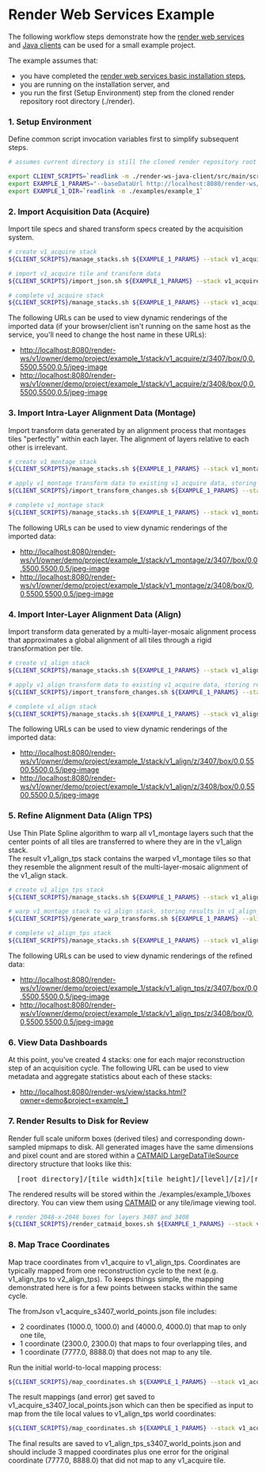 # Render Web Services Example

The following workflow steps demonstrate how the [render web services] and [Java clients]
can be used for a small example project.

The example assumes that:
* you have completed the [render web services basic installation steps], 
* you are running on the installation server, and 
* you run the first (Setup Environment) step from the cloned render repository root directory (./render). 


### 1. Setup Environment

Define common script invocation variables first to simplify subsequent steps.

```bash
# assumes current directory is still the cloned render repository root (./render)

export CLIENT_SCRIPTS=`readlink -m ./render-ws-java-client/src/main/scripts`
export EXAMPLE_1_PARAMS="--baseDataUrl http://localhost:8080/render-ws/v1 --owner demo --project example_1"
export EXAMPLE_1_DIR=`readlink -m ./examples/example_1`
```


### 2. Import Acquisition Data (Acquire)

Import tile specs and shared transform specs created by the acquisition system.

```bash
# create v1_acquire stack
${CLIENT_SCRIPTS}/manage_stacks.sh ${EXAMPLE_1_PARAMS} --stack v1_acquire --action CREATE --cycleNumber 1 --cycleStepNumber 1 

# import v1_acquire tile and transform data
${CLIENT_SCRIPTS}/import_json.sh ${EXAMPLE_1_PARAMS} --stack v1_acquire --transformFile ${EXAMPLE_1_DIR}/cycle1_step1_acquire_transforms.json ${EXAMPLE_1_DIR}/cycle1_step1_acquire_tiles.json 

# complete v1_acquire stack
${CLIENT_SCRIPTS}/manage_stacks.sh ${EXAMPLE_1_PARAMS} --stack v1_acquire --action SET_STATE --stackState COMPLETE

```

The following URLs can be used to view dynamic renderings of the imported data (if your browser/client isn't 
running on the same host as the service, you'll need to change the host name in these URLs):
* <http://localhost:8080/render-ws/v1/owner/demo/project/example_1/stack/v1_acquire/z/3407/box/0,0,5500,5500,0.5/jpeg-image>
* <http://localhost:8080/render-ws/v1/owner/demo/project/example_1/stack/v1_acquire/z/3408/box/0,0,5500,5500,0.5/jpeg-image>


### 3. Import Intra-Layer Alignment Data (Montage) 

Import transform data generated by an alignment process that montages tiles "perfectly" within each layer.
The alignment of layers relative to each other is irrelevant.

```bash
# create v1_montage stack
${CLIENT_SCRIPTS}/manage_stacks.sh ${EXAMPLE_1_PARAMS} --stack v1_montage --action CREATE --cycleNumber 1 --cycleStepNumber 2

# apply v1_montage transform data to existing v1_acquire data, storing results in v1_montage stack
${CLIENT_SCRIPTS}/import_transform_changes.sh ${EXAMPLE_1_PARAMS} --stack v1_acquire --targetStack v1_montage --transformFile ${EXAMPLE_1_DIR}/cycle1_step2_montage_changes.json 

# complete v1_montage stack
${CLIENT_SCRIPTS}/manage_stacks.sh ${EXAMPLE_1_PARAMS} --stack v1_montage --action SET_STATE --stackState COMPLETE

```

The following URLs can be used to view dynamic renderings of the imported data:
* <http://localhost:8080/render-ws/v1/owner/demo/project/example_1/stack/v1_montage/z/3407/box/0,0,5500,5500,0.5/jpeg-image>
* <http://localhost:8080/render-ws/v1/owner/demo/project/example_1/stack/v1_montage/z/3408/box/0,0,5500,5500,0.5/jpeg-image>


### 4. Import Inter-Layer Alignment Data (Align)

Import transform data generated by a multi-layer-mosaic alignment process that approximates a global
alignment of all tiles through a rigid transformation per tile.

```bash
# create v1_align stack
${CLIENT_SCRIPTS}/manage_stacks.sh ${EXAMPLE_1_PARAMS} --stack v1_align --action CREATE --cycleNumber 1 --cycleStepNumber 3

# apply v1_align transform data to existing v1_acquire data, storing results in v1_align stack
${CLIENT_SCRIPTS}/import_transform_changes.sh ${EXAMPLE_1_PARAMS} --stack v1_acquire --targetStack v1_align --transformFile ${EXAMPLE_1_DIR}/cycle1_step3_align_changes.json 

# complete v1_align stack
${CLIENT_SCRIPTS}/manage_stacks.sh ${EXAMPLE_1_PARAMS} --stack v1_align --action SET_STATE --stackState COMPLETE

```

The following URLs can be used to view dynamic renderings of the imported data:
* <http://localhost:8080/render-ws/v1/owner/demo/project/example_1/stack/v1_align/z/3407/box/0,0,5500,5500,0.5/jpeg-image>
* <http://localhost:8080/render-ws/v1/owner/demo/project/example_1/stack/v1_align/z/3408/box/0,0,5500,5500,0.5/jpeg-image>


### 5. Refine Alignment Data (Align TPS)

Use Thin Plate Spline algorithm to warp all v1_montage layers such that the center points 
of all tiles are transferred to where they are in the v1_align stack.  
The result v1_align_tps stack contains the warped v1_montage tiles so that they resemble the alignment result 
of the multi-layer-mosaic alignment of the v1_align stack.

```bash
# create v1_align_tps stack
${CLIENT_SCRIPTS}/manage_stacks.sh ${EXAMPLE_1_PARAMS} --stack v1_align_tps --action CREATE --cycleNumber 1 --cycleStepNumber 4

# warp v1_montage stack to v1_align stack, storing results in v1_align_tps stack
${CLIENT_SCRIPTS}/generate_warp_transforms.sh ${EXAMPLE_1_PARAMS} --alignStack v1_align --montageStack v1_montage --targetStack v1_align_tps 3407 3408  

# complete v1_align_tps stack
${CLIENT_SCRIPTS}/manage_stacks.sh ${EXAMPLE_1_PARAMS} --stack v1_align_tps --action SET_STATE --stackState COMPLETE

```

The following URLs can be used to view dynamic renderings of the refined data:
* <http://localhost:8080/render-ws/v1/owner/demo/project/example_1/stack/v1_align_tps/z/3407/box/0,0,5500,5500,0.5/jpeg-image>
* <http://localhost:8080/render-ws/v1/owner/demo/project/example_1/stack/v1_align_tps/z/3408/box/0,0,5500,5500,0.5/jpeg-image>


### 6. View Data Dashboards

At this point, you've created 4 stacks: one for each major reconstruction step of an acquisition cycle.
The following URL can be used to view metadata and aggregate statistics about each of these stacks:
* <http://localhost:8080/render-ws/view/stacks.html?owner=demo&project=example_1>


### 7. Render Results to Disk for Review

Render full scale uniform boxes (derived tiles) and corresponding down-sampled mipmaps to disk.  All generated 
images have the same dimensions and pixel count and are stored within a [CATMAID LargeDataTileSource] directory 
structure that looks like this:
<pre>
  [root directory]/[tile width]x[tile height]/[level]/[z]/[row]/[col].[format]
</pre>

The rendered results will be stored within the ./examples/example_1/boxes directory.  You can view them 
using [CATMAID] or any tile/image viewing tool.

```bash
# render 2048-x-2048 boxes for layers 3407 and 3408
${CLIENT_SCRIPTS}/render_catmaid_boxes.sh ${EXAMPLE_1_PARAMS} --stack v1_align_tps --rootDirectory ${EXAMPLE_1_DIR}/boxes --height 2048 --width 2048 --format jpg --maxLevel 9 --maxOverviewWidthAndHeight 192 3407 3408 

```


### 8. Map Trace Coordinates

Map trace coordinates from v1_acquire to v1_align_tps.  Coordinates are typically mapped from 
one reconstruction cycle to the next (e.g. v1_align_tps to v2_align_tps).  To keeps things simple,
the mapping demonstrated here is for a few points between stacks within the same cycle.
 
The fromJson v1_acquire_s3407_world_points.json file includes:
* 2 coordinates (1000.0, 1000.0) and (4000.0, 4000.0) that map to only one tile,
* 1 coordinate (2300.0, 2300.0) that maps to four overlapping tiles, and
* 1 coordinate (7777.0, 8888.0) that does not map to any tile.


Run the initial world-to-local mapping process: 
```bash
${CLIENT_SCRIPTS}/map_coordinates.sh ${EXAMPLE_1_PARAMS} --stack v1_acquire --z 3407 --fromJson ${EXAMPLE_1_DIR}/v1_acquire_s3407_world_points.json --toJson ${EXAMPLE_1_DIR}/v1_acquire_s3407_local_points.json  

```

The result mappings (and error) get saved to v1_acquire_s3407_local_points.json which can then be specified as
input to map from the tile local values to v1_align_tps world coordinates:
```bash
${CLIENT_SCRIPTS}/map_coordinates.sh ${EXAMPLE_1_PARAMS} --stack v1_acquire --z 3407 --localToWorld --fromJson ${EXAMPLE_1_DIR}/v1_acquire_s3407_local_points.json --toJson ${EXAMPLE_1_DIR}/v1_align_tps_s3407_world_points.json  

```

The final results are saved to v1_align_tps_s3407_world_points.json and should include 3 mapped coordinates plus 
one error for the original coordinate (7777.0, 8888.0) that did not map to any v1_acquire tile.
 

  [CATMAID]: <http://catmaid.org>
  [CATMAID LargeDataTileSource]: <https://github.com/catmaid/CATMAID/blob/master/django/applications/catmaid/static/js/tile-source.js>
  [Java clients]: <render-ws-java-client.md>
  [render web services]: <render-ws.md>
  [render web services basic installation steps]: <render-ws.md#basic-installation>